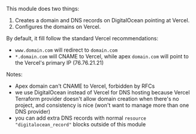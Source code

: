 This module does two things:

1. Creates a domain and DNS records on DigitalOcean pointing at Vercel.
2. Configures the domains on Vercel.

By default, it fill follow the standard Vercel recommendations:

- `www.domain.com` will redirect to `domain.com`
- `*.domain.com` will CNAME to Vercel, while apex `domain.com` will point to the Vercel's primary IP (76.76.21.21)

Notes:

- Apex domain can't CNAME to Vercel, forbidden by RFCs
- we use DigitalOcean instead of Vercel for DNS hosting because Vercel Terraform provider doesn't allow domain creation when there's no project, and consistency is nice (won't want to manage more than one DNS provider)
- you can add extra DNS records with normal `resource "digitalocean_record"` blocks outside of this module
